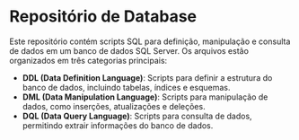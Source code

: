 # Repositório de Database

Este repositório contém scripts SQL para definição, manipulação e consulta de dados em um banco de dados SQL Server. Os arquivos estão organizados em três categorias principais:

- **DDL (Data Definition Language)**: Scripts para definir a estrutura do banco de dados, incluindo tabelas, índices e esquemas.
- **DML (Data Manipulation Language)**: Scripts para manipulação de dados, como inserções, atualizações e deleções.
- **DQL (Data Query Language)**: Scripts para consulta de dados, permitindo extrair informações do banco de dados.


